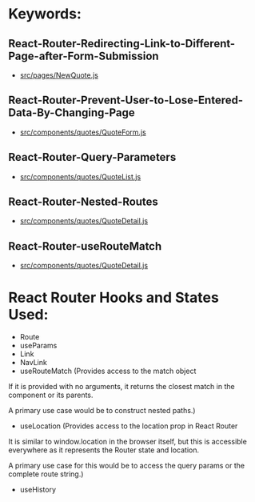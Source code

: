 # Keywords:
## React-Router-Redirecting-Link-to-Different-Page-after-Form-Submission
- [src/pages/NewQuote.js](https://github.com/codecygen/067-React-Router-Practice-Project/blob/main/src/pages/NewQuote.js)

## React-Router-Prevent-User-to-Lose-Entered-Data-By-Changing-Page 
- [src/components/quotes/QuoteForm.js](https://github.com/codecygen/067-React-Router-Practice-Project/blob/main/src/components/quotes/QuoteForm.js)

## React-Router-Query-Parameters
- [src/components/quotes/QuoteList.js](https://github.com/codecygen/067-React-Router-Practice-Project/blob/main/src/components/quotes/QuoteList.js)

## React-Router-Nested-Routes
- [src/components/quotes/QuoteDetail.js](https://github.com/codecygen/067-React-Router-Practice-Project/blob/main/src/pages/QuoteDetail.js)

## React-Router-useRouteMatch
- [src/components/quotes/QuoteDetail.js](https://github.com/codecygen/067-React-Router-Practice-Project/blob/main/src/pages/QuoteDetail.js)

# React Router Hooks and States Used:
- Route
- useParams
- Link
- NavLink
- useRouteMatch
(Provides access to the match object

If it is provided with no arguments, it returns the closest match in the component or its parents.

A primary use case would be to construct nested paths.)
- useLocation
(Provides access to the location prop in React Router

It is similar to window.location in the browser itself, but this is accessible everywhere as it represents the Router state and location.

A primary use case for this would be to access the query params or the complete route string.)
- useHistory